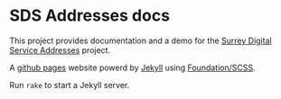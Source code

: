SDS Addresses docs
==================

This project provides documentation and a demo for the [Surrey Digital Service Addresses](http://surreydigitalservices.github.io/sds-addresses/) project.

A [github pages](https://pages.github.com/) website powerd by [Jekyll](http://jekyllrb.com/docs/quickstart/) using [Foundation/SCSS](http://foundation.zurb.com/docs/sass.html). 

Run `rake` to start a Jekyll server.
